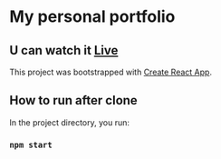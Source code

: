 # My personal portfolio 

## U can watch it [Live](https://marcinparda.github.io/portfolio/)

This project was bootstrapped with [Create React App](https://github.com/facebook/create-react-app).

## How to run after clone

In the project directory, you run:

### `npm start`
